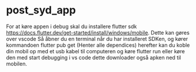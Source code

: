 # post_syd_app

For at køre appen i debug skal du installere flutter sdk https://docs.flutter.dev/get-started/install/windows/mobile. Dette kan gøres over vscode
Så åbner du en terminal når du har installeret SDKen, og kører kommandoen
flutter pub get (Henter alle dependices)
herefter kan du koble din mobil op med et usb kabel til computeren og køre
flutter run
eller køre den med start debugging i vs code dette downloader også apken ned til mobilen.
